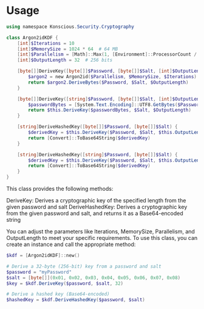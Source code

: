 # Usage

```Powershell
using namespace Konscious.Security.Cryptography

class Argon2idKDF {
    [int]$Iterations = 10
    [int]$MemorySize = 1024 * 64  # 64 MB
    [int]$Parallelism = [Math]::Max(1, [Environment]::ProcessorCount / 2)
    [int]$OutputLength = 32  # 256 bits

    [byte[]]DeriveKey([byte[]]$Password, [byte[]]$Salt, [int]$OutputLength) {
        $argon2 = new Argon2id($Parallelism, $MemorySize, $Iterations)
        return $argon2.DeriveBytes($Password, $Salt, $OutputLength)
    }

    [byte[]]DeriveKey([string]$Password, [byte[]]$Salt, [int]$OutputLength) {
        $passwordBytes = [System.Text.Encoding]::UTF8.GetBytes($Password)
        return $this.DeriveKey($passwordBytes, $Salt, $OutputLength)
    }

    [string]DeriveHashedKey([byte[]]$Password, [byte[]]$Salt) {
        $derivedKey = $this.DeriveKey($Password, $Salt, $this.OutputLength)
        return [Convert]::ToBase64String($derivedKey)
    }

    [string]DeriveHashedKey([string]$Password, [byte[]]$Salt) {
        $derivedKey = $this.DeriveKey($Password, $Salt, $this.OutputLength)
        return [Convert]::ToBase64String($derivedKey)
    }
}
```

This class provides the following methods:

DeriveKey: Derives a cryptographic key of the specified length from the given password and salt
DeriveHashedKey: Derives a cryptographic key from the given password and salt, and returns it as a Base64-encoded string

You can adjust the parameters like Iterations, MemorySize, Parallelism, and OutputLength to meet your specific requirements.
To use this class, you can create an instance and call the appropriate method:

```PowerShell
$kdf = [Argon2idKDF]::new()

# Derive a 32-byte (256-bit) key from a password and salt
$password = "myPassword"
$salt = [byte[]](0x01, 0x02, 0x03, 0x04, 0x05, 0x06, 0x07, 0x08)
$key = $kdf.DeriveKey($password, $salt, 32)

# Derive a hashed key (Base64-encoded)
$hashedKey = $kdf.DeriveHashedKey($password, $salt)
```